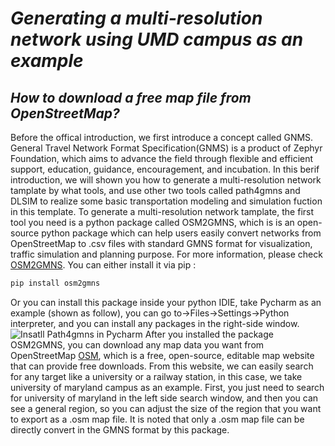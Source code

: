 # ***Generating a multi-resolution network using UMD campus as an example***
## ***How to download a free map file from OpenStreetMap?***
Before the offical introduction, we first introduce a concept called GNMS. General Travel Network Format Specification(GNMS) is a product of Zephyr Foundation, which aims to advance the field through flexible and efficient support, education, guidance, encouragement, and incubation.
In this berif introduction, we will shown you how to generate a multi-resolution network tamplate by what tools, and use other two tools called path4gmns and DLSIM to realize some basic transportation modeling and simulation fuction in this template. To generate a multi-resolution network tamplate, the first tool you need is a python package called OSM2GMNS, which is is an open-source python package which can help users easily convert networks from OpenStreetMap to .csv files with standard GMNS format for visualization, traffic simulation and planning purpose. For more information, please check  [OSM2GMNS](https://github.com/asu-trans-ai-lab/OSM2GMNS). You can either install it via pip :
```python
pip install osm2gmns
```
Or you can install this package inside your python IDIE, take Pycharm as an example (shown as follow), you can go to->Files->Settings->Python interpreter, and you can install any packages in the right-side window. ![Insatll Path4gmns in Pycharm](https://github.com/YuanzhengLei/YuanzhengLei.GitHub.io/blob/main/1.png)
After you installed the package OSM2GMNS, you can download any map data you want from OpenStreetMap [OSM](https://www.openstreetmap.org/), which is a free, open-source, editable map website that can provide free downloads. From this website, we can easily search for any target like a university or a railway station, in this case, we take university of maryland campus as an example. First, you just need to search for university of maryland in the left side search window, and then you can see a general region, so you can adjust the size of the region that you want to export as a .osm map file. It is noted that only a .osm map file can be directly convert in the GMNS format by this package.
